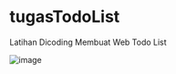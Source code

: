 # tugasTodoList
Latihan Dicoding Membuat Web Todo List

![image](https://user-images.githubusercontent.com/78938215/193313183-d2b67412-aaf7-4f6a-ad25-e7b95406dc24.png)
